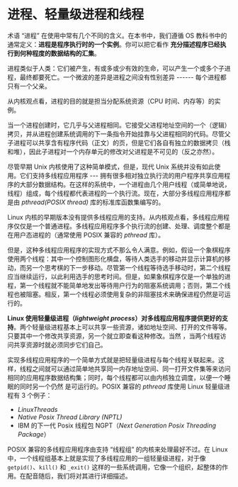 # 进程、轻量级进程和线程

术语 “进程” 在使用中常有几个不同的含义。在本书中，我们遵循 OS 教科书中的通常定义：**进程是程序执行时的一个实例**。你可以把它看作 **充分描述程序已经执行到何种程度的数据结构的汇集**。

进程类似于人类：它们被产生，有或多或少有效的生命，可以产生一个或多个子进程，最终都要死亡。一个微波的差异是进程之间没有性别差异 ------ 每个进程都只有一个父亲。

从内核观点看，进程的目的就是担当分配系统资源（CPU 时间、内存等）的实例。

当一个进程创建时，它几乎与父进程相同。它接受父进程地址空间的一个（逻辑）拷贝，并从进程创建系统调用的下一条指令开始挂靠与父进程相同的代码。尽管父子进程可以共享含有程序代码（正文）的页，但是它们各自有独立的数据拷贝（栈和堆），因此子进程对一个内存单元的修改对父进程是不可见的（反之亦然）。

尽管早期  Unix 内核使用了这种简单模式，但是，现代 Unix 系统并没有如此使用。它们支持多线程应用程序 --- 拥有很多相对独立执行流的用户程序共享应用程序的大部分数据结构。在这样的系统中，一个进程由几个用户线程（或简单地说，线程）组成，每个线程都代表进程的一个执行流。现在，大部分多线程应用程序都是由 *pthread(POSIX thread)* 库的标准库函数集编写的。

Linux 内核的早期版本没有提供多线程应用的支持。从内核观点看，多线程应用程序仅仅是一个普通进程。多线程应用程序多个执行流的创建、处理、调度整个都是在用户态进程的（通常使用 POSIX 兼容的 *pthread* 库）。

但是，这种多线程应用程序的实现方式不那么令人满意。例如，假设一个象棋程序使用两个线程：其中一个控制图形化横盘，等待人类选手的移动并显示计算机的移动，而另一个思考棋的下一步移动。尽管第一个线程等待选手移动时，第二个线程应当继续运行，以此利用选手的思考时间。但是，如果象棋程序仅是一个单独的进程，第一个线程就不能简单地发出等待用户行为的阻塞系统调用；否则，第二个线程也被阻塞。相反，第一个线程必须使用复杂的非阻塞技术来确保进程仍然是可运行的。

**Linux 使用轻量级进程（*lightweight process*）对多线程应用程序提供更好的支持**。两个轻量级进程基本上可以共享一些资源，诸如地址空间、打开的文件等等。只要其中一个修改共享资源，另一个就立即查看这种修改。当然 ，当两个线程访问共享资源时就必须同步它们自己。

实现多线程应用程序的一个简单方式就是把轻量级进程与每个线程关联起来。这样，线程之间就可以通过简单地共享同一内存地址空间、同一打开文件集等来访问相同的应用程序数据结构集；同时，每个线程都可以由内核独立调度，以便一个睡眠的同时另一个仍然 是可运行的。POSIX 兼容的 *pthread* 库使用 Linux 轻量级进程有 3 个例子：
- *LinuxThreads*
- *Native Posix Thread Library (NPTL)*
- IBM 的下一代 Posix 线程包 NGPT（*Next Generation Posix Threading Package*）

POSIX 兼容的多线程应用程序由支持 “线程组” 的内核来处理最好不过。在 Linux 中，一个线程组基本上就是实现了多线程应用的一组轻量级进程，对于像 `getpid()`、`kill()` 和 `_exit()` 这样的一些系统调用，它像一个组织，起整体的作用。在配音随后，我们将对其进行详细描述。
